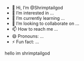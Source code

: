 - 👋 Hi, I’m @Shrimptailgod
- 👀 I’m interested in ...
- 🌱 I’m currently learning ...
- 💞️ I’m looking to collaborate on ...
- 📫 How to reach me ...
- 😄 Pronouns: ...
- ⚡ Fun fact: ...

<!---
Shrimptailgod/Shrimptailgod is a ✨ special ✨ repository because its `README.md` (this file) appears on your GitHub profile.
You can click the Preview link to take a look at your changes.
--->
hello im shrimptailgod
